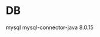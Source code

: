 # DB

<dependency>
    <groupId>mysql</groupId>
    <artifactId>mysql-connector-java</artifactId>
    <version>8.0.15</version>
   </dependency>
